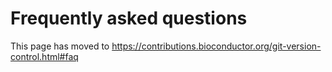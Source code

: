 # Frequently asked questions

This page has moved to https://contributions.bioconductor.org/git-version-control.html#faq